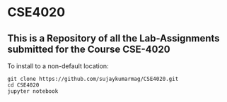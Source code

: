 # CSE4020

## This is a Repository of all the Lab-Assignments submitted for the Course CSE-4020


To install to a non-default location:

    git clone https://github.com/sujaykumarmag/CSE4020.git
    cd CSE4020
    jupyter notebook
    
